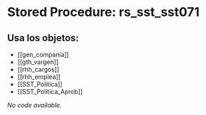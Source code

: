 # Stored Procedure: rs_sst_sst071

## Usa los objetos:
- [[gen_compania]]
- [[gth_vargen]]
- [[rhh_cargos]]
- [[rhh_emplea]]
- [[SST_Politica]]
- [[SST_Politica_Aprob]]

*No code available.*
